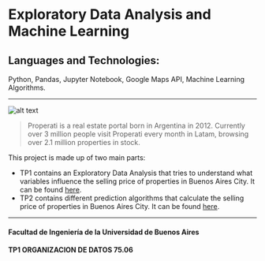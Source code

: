 # Exploratory Data Analysis and Machine Learning
## Languages and Technologies: 
Python, Pandas, Jupyter Notebook, Google Maps API, Machine Learning Algorithms.

---
![alt text](https://cdn-images-1.medium.com/max/1600/0*NkrhsmUQ8qWoEclN.png)
>Properati is a real estate portal born in Argentina in 2012. Currently over 3 million people visit Properati every month in Latam, browsing over 2.1 million properties in stock.

This project is made up of two main parts:
* TP1 contains an Exploratory Data Analysis that tries to understand what variables influence the selling price of properties in Buenos Aires City. It can be found [here](https://github.com/facuguerrero/PrediccionPropiedades/tree/master/TP1).
* TP2 contains different prediction algorithms that calculate the selling price of properties in Buenos Aires City. It can be found [here](https://github.com/facuguerrero/PrediccionPropiedades/tree/master/TP2).

---

#### Facultad de Ingeniería de la Universidad de Buenos Aires
#### TP1 ORGANIZACION DE DATOS 75.06
